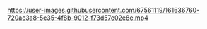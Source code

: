 

https://user-images.githubusercontent.com/67561119/161636760-720ac3a8-5e35-4f8b-9012-f73d57e02e8e.mp4

